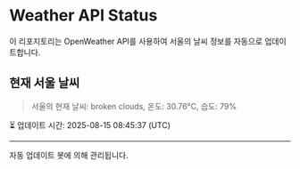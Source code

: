 
# Weather API Status

이 리포지토리는 OpenWeather API를 사용하여 서울의 날씨 정보를 자동으로 업데이트합니다.

## 현재 서울 날씨
> 서울의 현재 날씨: broken clouds, 온도: 30.76°C, 습도: 79%

⏳ 업데이트 시간: 2025-08-15 08:45:37 (UTC)

---
자동 업데이트 봇에 의해 관리됩니다.
